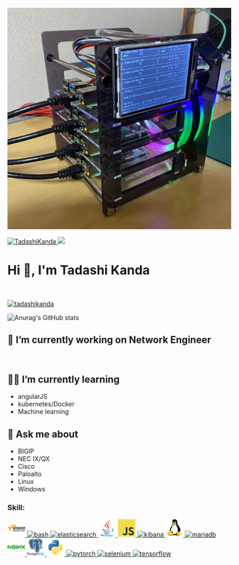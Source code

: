 ![TadashiKanda Banner Image](./Banner.png)

<p align="left"> 
  <a href="https://github.com/TadashiKanda/TadashiKanda/">
    <img src="https://komarev.com/ghpvc/?username=TadashiKanda" alt="TadashiKanda" />
  </a>
  <a href="https://github.com/TadashiKanda">
    <img height="20" src="https://img.shields.io/github/followers/TadashiKanda?label=follow&logo=github&style=flat" />
  </a>
</p>

<h1 align="left">Hi 👋, I'm Tadashi Kanda</h1><br>


<p align="left"> <a href="https://github.com/ryo-ma/github-profile-trophy"><img src="https://github-profile-trophy.vercel.app/?username=tadashikanda" alt="tadashikanda" /></a> </p>

![Anurag's GitHub stats](https://github-readme-stats.vercel.app/api?username=TadashiKanda&show_icons=true)  

<h2>🔭 I’m currently working on Network Engineer</h2><br>

<h2> 👨‍💻 I’m currently learning </h2>

- angularJS
- kubernetes/Docker  
- Machine learning  


<h2> 💬 Ask me about </h2>

- BIGIP  
- NEC IX/QX  
- Cisco  
- Paloalto  
- Linux  
- Windows  



<h3 align="left">Skill:</h3>
<p align="left"> <a href="https://aws.amazon.com" target="_blank"> <img src="https://raw.githubusercontent.com/devicons/devicon/master/icons/amazonwebservices/amazonwebservices-original-wordmark.svg" alt="aws" width="40" height="40"/> </a> <a href="https://www.gnu.org/software/bash/" target="_blank"> <img src="https://www.vectorlogo.zone/logos/gnu_bash/gnu_bash-icon.svg" alt="bash" width="40" height="40"/> </a> <a href="https://www.elastic.co" target="_blank"> <img src="https://www.vectorlogo.zone/logos/elastic/elastic-icon.svg" alt="elasticsearch" width="40" height="40"/> </a> <a href="https://www.java.com" target="_blank"> <img src="https://raw.githubusercontent.com/devicons/devicon/master/icons/java/java-original.svg" alt="java" width="40" height="40"/> </a> <a href="https://developer.mozilla.org/en-US/docs/Web/JavaScript" target="_blank"> <img src="https://raw.githubusercontent.com/devicons/devicon/master/icons/javascript/javascript-original.svg" alt="javascript" width="40" height="40"/> </a> <a href="https://www.elastic.co/kibana" target="_blank"> <img src="https://www.vectorlogo.zone/logos/elasticco_kibana/elasticco_kibana-icon.svg" alt="kibana" width="40" height="40"/> </a> <a href="https://www.linux.org/" target="_blank"> <img src="https://raw.githubusercontent.com/devicons/devicon/master/icons/linux/linux-original.svg" alt="linux" width="40" height="40"/> </a> <a href="https://mariadb.org/" target="_blank"> <img src="https://www.vectorlogo.zone/logos/mariadb/mariadb-icon.svg" alt="mariadb" width="40" height="40"/> </a> <a href="https://www.nginx.com" target="_blank"> <img src="https://raw.githubusercontent.com/devicons/devicon/master/icons/nginx/nginx-original.svg" alt="nginx" width="40" height="40"/> </a> <a href="https://www.postgresql.org" target="_blank"> <img src="https://raw.githubusercontent.com/devicons/devicon/master/icons/postgresql/postgresql-original-wordmark.svg" alt="postgresql" width="40" height="40"/> </a> <a href="https://www.python.org" target="_blank"> <img src="https://raw.githubusercontent.com/devicons/devicon/master/icons/python/python-original.svg" alt="python" width="40" height="40"/> </a> <a href="https://pytorch.org/" target="_blank"> <img src="https://www.vectorlogo.zone/logos/pytorch/pytorch-icon.svg" alt="pytorch" width="40" height="40"/> </a> <a href="https://www.selenium.dev" target="_blank"> <img src="https://raw.githubusercontent.com/detain/svg-logos/780f25886640cef088af994181646db2f6b1a3f8/svg/selenium-logo.svg" alt="selenium" width="40" height="40"/> </a> <a href="https://www.tensorflow.org" target="_blank"> <img src="https://www.vectorlogo.zone/logos/tensorflow/tensorflow-icon.svg" alt="tensorflow" width="40" height="40"/> </a> </p>

